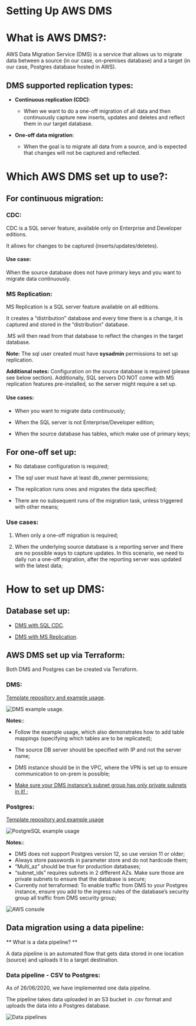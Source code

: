 # Setting Up AWS DMS

# What is AWS DMS?:

AWS Data Migration Service (DMS) is a service that allows us to migrate data between a source (in our case, on-premises database) and a target (in our case, Postgres database hosted in AWS).
## DMS supported replication types:

- **Continuous replication (CDC)**:
  * When we want to do a one-off migration of all data and then continuously capture new inserts, updates and deletes and reflect them in our target database.

- **One-off data migration**:
  * When the goal is to migrate all data from a source, and is expected that changes will not be captured and reflected.


# Which AWS DMS set up to use?:

## For continuous migration:

### CDC:

CDC is a SQL server feature, available only on Enterprise and Developer editions.

It allows for changes to be captured (inserts/updates/deletes).

#### Use case:

When the source database does not have primary keys and you want to migrate data continuously.

### MS Replication:

MS Replication is a SQL server feature available on all editions.

It creates a “distribution” database and every time there is a change, it is captured and stored in the “distribution” database.

.MS will then read from that database to reflect the changes in the target database.

**Note:** The sql user created must have **sysadmin** permissions to set up replication.

**Additional notes:** Configuration on the source database is required (please see below section). Additionally, SQL servers DO NOT come with MS replication features pre-installed, so the server might require a set up.

#### Use cases:

- When you want to migrate data continuously;

- When the SQL server is not Enterprise/Developer edition;

- When the source database has tables, which make use of primary keys;

## For one-off set up:

  -  No database configuration is required;

  - The sql user must have at least db_owner permissions;

  - The replication runs ones and migrates the data specified;

  - There are no subsequent runs of the migration task, unless triggered with other means;

###  Use cases:

  1. When only a one-off migration is required;

  2. When the underlying source database is a reporting server and there are no possible ways to capture updates. In this scenario, we need to daily run a one-off migration, after the reporting server was updated with the latest data;


# How to set up DMS:

## Database set up:

- [DMS with SQL CDC](https://docs.google.com/document/d/1EaZ-a8ejQwWQ40OGDGobxhTqtxXvtX9Ydk5mTFASUMo/edit).

- [DMS with MS Replication](https://docs.google.com/document/d/14kNirloRWXCnla08brXiTihCMIm24chygc1lGUjNVbE/edit?usp=sharing).

## AWS DMS set up via Terraform:

Both DMS and Postgres can be created via Terraform.
### DMS:

[Template repository and example usage](https://github.com/LBHackney-IT/aws-dms-terraform).


![DMS example usage](../doc-images/data_migration.png).


**Notes:**:

- Follow the example usage, which also demonstrates how to add table mappings (specifying which tables are to be replicated);

- The source DB server should be specified with IP and not the server name;

- DMS instance should be in the VPC, where the VPN is set up to ensure communication to on-prem is possible;

- <u>  Make sure your DMS instance’s subnet group has only private subnets in it! </u>;
### Postgres:

[Template repository and example usage](https://github.com/LBHackney-IT/aws-hackney-common-terraform/tree/master/modules/database/postgres)

![PostgreSQL example usage](../doc-images/data2.png)

**Notes:**:

 - DMS does not support Postgres version 12, so use version 11 or older;
 - Always store passwords in parameter store and do not hardcode them;
 - “Multi_az” should be true for production databases;
 - “subnet_ids” requires subnets in 2 different AZs. Make sure those are private subnets to ensure that the database is secure;
- Currently not terraformed: To enable traffic from DMS to your Postgres instance, ensure you add to the ingress rules of the database’s security group all traffic   from DMS security group;

![AWS console](../doc-images/data3.png)


## Data migration using a data pipeline:

  ** What is a data pipeline? **

  A data pipeline is an automated flow that gets data stored in one location (source) and uploads it to a target destination.

### Data pipeline - CSV to Postgres:

  As of 26/06/2020, we have implemented one data pipeline.

  The pipeline takes data uploaded in an S3 bucket in .csv format and uploads the data into a Postgres database.

  ![Data pipelines](../doc-images/data4.png)
